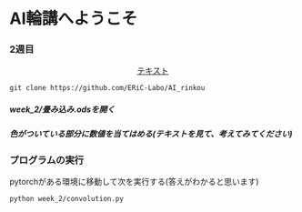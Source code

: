 # AI輪講へようこそ
### 2週目
<p align="center"><a href="https://github.com/ERiC-Labo/AI_rinkou/blob/main/week_2/%E9%99%B8%E7%A0%94%E3%82%BC%E3%83%9F_AI%E8%BC%AA%E8%AC%9B.pdf">テキスト</a></p>

```
git clone https://github.com/ERiC-Labo/AI_rinkou
```

##### week_2/畳み込み.odsを開く


##### 色がついている部分に数値を当てはめる(テキストを見て、考えてみてください)

### プログラムの実行
pytorchがある環境に移動して次を実行する(答えがわかると思います)
```
python week_2/convolution.py
```
